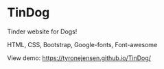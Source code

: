 # TinDog

Tinder website for Dogs!

HTML, CSS, Bootstrap, Google-fonts, Font-awesome

View demo: https://tyronejensen.github.io/TinDog/

